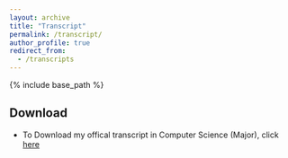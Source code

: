 ```yaml
---
layout: archive
title: "Transcript"
permalink: /transcript/
author_profile: true
redirect_from:
  - /transcripts
---
```


{% include base_path %}

## Download

* To Download my offical transcript in Computer Science (Major), click [here](/files/transcript.pdf)
